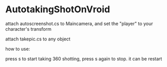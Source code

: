 # AutotakingShotOnVroid

attach autoscreenshot.cs to Maincamera, and set the "player" to your character's transform

attach takepic.cs to any object


how to use:

press s to start taking 360 shotting, press s again to stop. it can be restart

